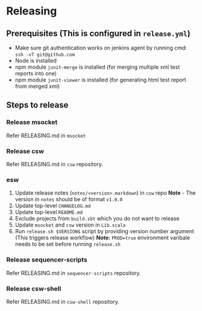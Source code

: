 # Releasing

## Prerequisites (This is configured in `release.yml`)

* Make sure git authentication works on jenkins agent by running cmd: `ssh -vT git@github.com`
* Node is installed
* npm module `junit-merge` is installed (for merging multiple xml test reports into one)
* npm module `junit-viewer` is installed (for generating html test report from merged xml)

## Steps to release

### Release msocket

Refer RELEASING.md in `msocket`

### Release csw

Refer RELEASING.md in `csw` repository.

### esw

1. Update release notes (`notes/<version>.markdown`) in `csw` repo
    **Note** - The version in `notes` should be of format `v1.0.0`
1. Update top-level `CHANGELOG.md`
1. Update top-level `README.md`
1. Exclude projects from `build.sbt` which you do not want to release
1. Update `msocket` and `csw` version in `Lib.scala`  
1. Run `release.sh $VERSION$` script by providing version number argument (This triggers release workflow)
    **Note:** `PROD=true` environment varibale needs to be set before running `release.sh`

### Release sequencer-scripts

Refer RELEASING.md in `sequencer-scripts` repository.

### Release csw-shell

Refer RELEASING.md in `csw-shell` repository.
